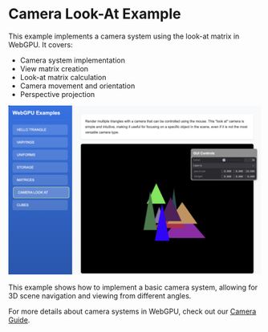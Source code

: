 # Camera Look-At Example

This example implements a camera system using the look-at matrix in WebGPU. It covers:

- Camera system implementation
- View matrix creation
- Look-at matrix calculation
- Camera movement and orientation
- Perspective projection

![Camera Look-At Example](../../../images/example-camera-look-at.png)

This example shows how to implement a basic camera system, allowing for 3D scene navigation and viewing from different angles. 

For more details about camera systems in WebGPU, check out our [Camera Guide](/src/libs/camera/camera.md). 